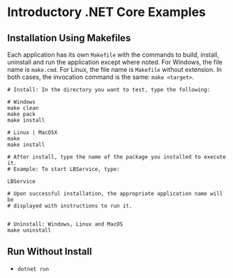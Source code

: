 # Introductory .NET Core Examples

## Installation Using Makefiles

Each application has its own `Makefile` with the commands to build, install,
uninstall and run the application except where noted. For Windows, the file name is
`make.cmd`. For Linux, the file name is `Makefile` without extension. In both
cases, the invocation command is the same: `make <target>`.

```shell
# Install: In the directory you want to test, type the following:

# Windows
make clean
make pack
make install

# Linux | MacOSX
make
make install

# After install, type the name of the package you installed to execute it.
# Example: To start LBService, type:

LBService

# Upon successful installation, the appropriate application name will be
# displayed with instructions to run it.


# Uninstall: Windows, Linux and MacOS
make uninstall
```

## Run Without Install

* `dotnet run`
